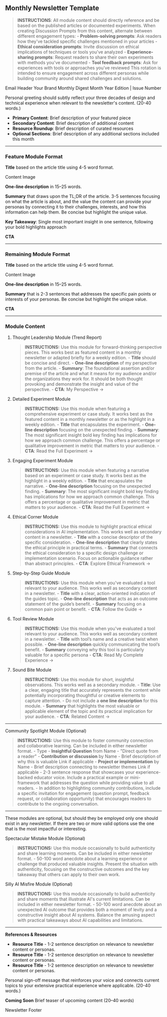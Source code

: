## Monthly Newsletter Template

> **INSTRUCTIONS**: All module content should directly reference and be based on the published articles or documented experiments. When creating Discussion Prompts from this content, alternate between different engagement types:
	- **Problem-solving prompts**: Ask readers how they've tackled specific challenges mentioned in your articles
	- **Ethical consideration prompts**: Invite discussion on ethical implications of techniques or tools you've analyzed
	- **Experience-sharing prompts**: Request readers to share their own experiments with methods you've documented
	- **Tool feedback prompts**: Ask for experiences with tools or approaches you've reviewed
	This rotation is intended to ensure engagement across different personas while building community around shared challenges and solutions.

Email Header
Your Brand Monthly Digest
Month Year Edition | Issue Number

Personal greeting should subtly reflect your three decades of design and technical experience when relevant to the newsletter's content. (20-40 words.)

- **Primary Content**: Brief description of your featured piece
- **Secondary Content**: Brief description of additional content
- **Resource Roundup**: Brief description of curated resources
- **Optional Sections**: Brief description of any additional sections included this month

---
### Feature Module Format

**Title** based on the article title using 4-5 word format.

Content Image

**One-line description** in 15–25 words.

**Summary** that draws upon the TL;DR of the article. 3-5 sentences focusing on what the article is about, and the value the content can provide your personas by connecting it to their challenges, interests, and how this information can help them. Be concise but highlight the unique value.

**Key Takeaway**: Single most important insight in one sentence, following your bold highlights approach

**CTA**

---
### Remaining Module Format

**Title** based on the article title using 4-5 word format.

Content Image

**One-line description** in 15–25 words.

**Summary** that is 2-3 sentences that addresses the specific pain points or interests of your personas. Be concise but highlight the unique value.

**CTA**

---
### Module Content
1. Thought Leadership Module (Trend Report)
	> **INSTRUCTIONS:** Use this module for forward-thinking perspective pieces. This works best as featured content in a monthly newsletter or adapted briefly for a weekly edition.
		- **Title** should be concise and direct.
		- **One-line description** of my perspective from the article.
		- **Summary**: The foundational assertion and/or premise of the article and what it means for my audience and/or the organizations they work for. It should be both thought provoking and demonstrate the insight and value of the perspective.
		- **CTA**: My Perspective →
2. Detailed Experiment Module
	> **INSTRUCTIONS:** Use this module when featuring a comprehensive experiment or case study. It works best as the featured content in a monthly newsletter or as the highlight in a weekly edition.
		- **Title** that encapsulates the experiment.
		- **One-line description** focusing on the unexpected finding.
		- **Summary**: The most significant insight bold key finding has implications for how we approach common challenge. This offers a percentage or qualitative improvement in metric that matters to your audience.
		- **CTA**: Read the Full Experiment →
3. Engaging Experiment Module
	> **INSTRUCTIONS:**  Use this module when featuring a narrative based on an experiment or case study. It works best as the highlight in a weekly edition.
		- **Title** that encapsulates the narrative.
		- **One-line description** focusing on the unexpected finding.
		- **Summary**: The most significant insight bold key finding has implications for how we approach common challenge. This offers a percentage or qualitative improvement in metric that matters to your audience.
		- **CTA**: Read the Full Experiment →
4. Ethical Corner Module
	> **INSTRUCTIONS:** Use this module to highlight practical ethical considerations in AI implementation. This works well as secondary content in a newsletter.
		- **Title** with a concise descriptor of the specific consideration.
		- **One-line description** that clearly states the ethical principle in practical terms.
		- **Summary** that connects the ethical consideration to a specific design challenge or implementation scenario. Focus on actionable guidance rather than abstract principles.
		- **CTA**: Explore Ethical Framework →
5. Step-by-Step Guide Module
	> **INSTRUCTIONS:** Use this module when you've evaluated a tool relevant to your audience. This works well as secondary content in a newsletter.
		- **Title** with a clear, action-oriented indication of the guides topic.
		- **One-line description** that acts as an outcome statement of the guide’s benefit.
		- **Summary** focusing on a common pain point or benefit. 
		- **CTA**: Follow the Guide →
6. Tool Review Module
	> **INSTRUCTIONS:** Use this module when you've evaluated a tool relevant to your audience. This works well as secondary content in a newsletter.
		- **Title** with tool’s name and a creative twist when possible.
		- **One-line description** quickly communicating the tool’s benefit.
		- **Summary** conveying why this tool is particularly valuable for a specific persona
		- **CTA**: Read My Complete Experience →
7. Sound Bite Module
	> **INSTRUCTIONS:** Use this module for short, insightful observations. This works well as a secondary module.
		- **Title**: Use a clear, engaging title that accurately represents the content while potentially incorporating thoughtful or creative elements to capture attention.
		- Do not include a **one line description** for this module.
		- **Summary** that highlights the most valuable or applicable element of the topic and its practical implication for your audience.
		- **CTA**: Related Content →

---

Community Spotlight Module (Optional)
> **INSTRUCTIONS:** Use this module to foster community connection and collaborative learning. Can be included in either newsletter format.
	- Type
		- **Insightful Question** from Name - "Direct quote from a reader"
		- **Contribution or discussion** by Name - Brief description of why this is valuable Link if applicable
		- **Project or implementation** by Name - Brief description connecting to newsletter themes Link if applicable
	- 2-3 sentence response that showcases your experience-backed educator voice. Include a practical example or mini-framework that addresses the question while providing value to all readers.
	- In addition to highlighting community contributions, include a specific invitation for engagement (question prompt, feedback request, or collaboration opportunity) that encourages readers to contribute to the ongoing conversation.

---

These modules are optional, but should they be employed only one should exist in any newsletter. If there are two or more valid options use the one that is the most impactful or interesting.

Spectacular Mistake Module (Optional)
> **INSTRUCTIONS:** Use this module occasionally to build authenticity and share learning moments. Can be included in either newsletter format.
	- 50-100 word anecdote about a learning experience or challenge that produced valuable insights. Present the situation with authenticity, focusing on the constructive outcomes and the key takeaway that others can apply to their own work.

Silly AI Misfire Module (Optional)
> **INSTRUCTIONS:** Use this module occasionally to build authenticity and share moments that illustrate AI's current limitations. Can be included in either newsletter format.
	- 50-100 word anecdote about an unexpected AI outcome that provides both a moment of levity and a constructive insight about AI systems. Balance the amusing aspect with practical takeaways about AI capabilities and limitations.

---

**References & Resources**
- **Resource Title** - 1-2 sentence description on relevance to newsletter content or personas.
- **Resource Title** - 1-2 sentence description on relevance to newsletter content or personas.
- **Resource Title** - 1-2 sentence description on relevance to newsletter content or personas.

Personal sign-off message that reinforces your voice and connects current topics to your extensive practical experience where applicable. (20-40 words.)

**Coming Soon** 
Brief teaser of upcoming content (20–40 words)

Newsletter Footer
